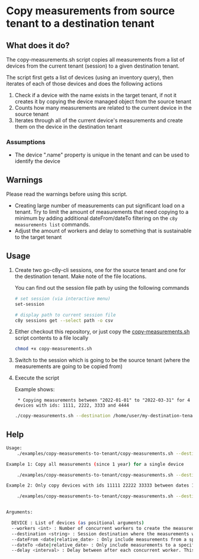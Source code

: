 # Copy measurements from source tenant to a destination tenant

## What does it do?

The copy-measurements.sh script copies all measurements from a list of devices from the current tenant (session) to a given destination tenant.

The script first gets a list of devices (using an inventory query), then iterates of each of those devices and does the following actions

1. Check if a device with the name exists in the target tenant, if not it creates it by copying the device managed object from the source tenant
2. Counts how many measurements are related to the current device in the source tenant
3. Iterates through all of the current device's measurements and create them on the device in the destination tenant

### Assumptions

* The device ".name" property is unique in the tenant and can be used to identify the device

## Warnings

Please read the warnings before using this script.

* Creating large number of measurements can put significant load on a tenant. Try to limit the amount of measurements that need copying to a minimum by adding additional dateFrom/dateTo filtering on the `c8y measurements list` commands.
* Adjust the amount of workers and delay to something that is sustainable to the target tenant

## Usage

1. Create two go-c8y-cli sessions, one for the source tenant and one for the destination tenant. Make note of the file locations.

    You can find out the session file path by using the following commands

    ```sh
    # set session (via interactive menu)
    set-session

    # display path to current session file
    c8y sessions get --select path -o csv
    ```

2. Either checkout this repository, or just copy the [copy-measurements.sh](./copy-measurements.sh) script contents to a file locally

    ```sh
    chmod +x copy-measurements.sh
    ```

3. Switch to the session which is going to be the source tenant (where the measurements are going to be copied from)

4. Execute the script

    Example shows:

        * Copying measurements between "2022-01-01" to "2022-03-31" for 4 devices with ids: 1111, 2222, 3333 and 4444

    ```sh
    ./copy-measurements.sh --destination /home/user/my-destination-tenant.json --dateFrom "2022-01-01" --dateTo "2022-03-31" 1111 2222 3333 4444
    ```

## Help

```sh
Usage:
    ./examples/copy-measurements-to-tenant/copy-measurements.sh --destination <session_config> [--workers <number>] [--delay <duration>] [--dateFrom <date|relative>] [--dateTo <date|relative>] <DEVICE> [...DEVICE]

Example 1: Copy all measurements (since 1 year) for a single device

    ./examples/copy-measurements-to-tenant/copy-measurements.sh --destination targetTenantConfig.json 12345

Example 2: Only copy devices with ids 11111 22222 33333 between dates 100d ago to 7 days ago

    ./examples/copy-measurements-to-tenant/copy-measurements.sh --destination targetTenantConfig.json --dateFrom -100d --dateTo -7d 11111 22222 33333


Arguments:

  DEVICE : List of devices (as positional arguments)
  --workers <int> : Number of concurrent workers to create the measurements
  --destination <string> : Session destination where the measurements will be copied to
  --dateFrom <date|relative_date> : Only include measurements from a specific date
  --dateTo <date|relative_date> : Only include measurements to a specific date
  --delay <interval> : Delay between after each concurrent worker. This is used to rate limit the workers (to protect the tenant)
```
